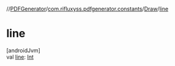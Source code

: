 //[PDFGenerator](../../../index.md)/[com.rifluxyss.pdfgenerator.constants](../index.md)/[Draw](index.md)/[line](line.md)

# line

[androidJvm]\
val [line](line.md): [Int](https://kotlinlang.org/api/latest/jvm/stdlib/kotlin/-int/index.html)
